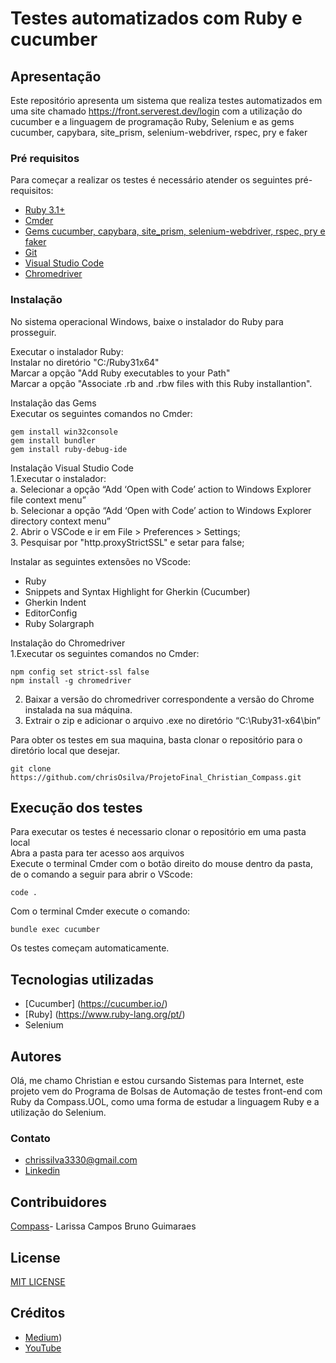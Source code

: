 # Testes automatizados com Ruby e cucumber

## Apresentação

Este repositório apresenta um sistema que realiza testes automatizados em uma site chamado https://front.serverest.dev/login com a utilização do cucumber e a linguagem de programação Ruby, Selenium e as gems cucumber, capybara, site_prism, selenium-webdriver, rspec, pry e faker 

### Pré requisitos

Para começar a realizar os testes é necessário atender os seguintes pré-requisitos:

* [Ruby 3.1+](http://rubyinstaller.org/downloads/)
* [Cmder](https://github.com/cmderdev/cmder)
* [Gems cucumber, capybara, site_prism, selenium-webdriver, rspec, pry e faker](Gemfile)
* [Git](https://git-scm.com/)
* [Visual Studio Code](https://code.visualstudio.com/)
* [Chromedriver](http://chromedriver.chromium.org/downloads)

### Instalação

No sistema operacional Windows, baixe o instalador do Ruby para prosseguir.

Executar o instalador Ruby:<br/>
Instalar no diretório "C:/Ruby31x64"<br/>
Marcar a opção "Add Ruby executables to your Path"<br/>
Marcar a opção "Associate .rb and .rbw files with this Ruby installantion".

Instalação das Gems<br/>
Executar os seguintes comandos no Cmder:
```
gem install win32console
gem install bundler
gem install ruby-debug-ide
```
Instalação Visual Studio Code<br/>
1.Executar o instalador:<br/>
a. Selecionar a opção “Add ‘Open with Code’ action to Windows Explorer file context menu”<br/>
b. Selecionar a opção “Add ‘Open with Code’ action to Windows Explorer directory context menu”<br/>
2. Abrir o VSCode e ir em File > Preferences > Settings;<br/>
3. Pesquisar por "http.proxyStrictSSL" e setar para false;

Instalar as seguintes extensões no VScode:
* Ruby
* Snippets and Syntax Highlight for Gherkin (Cucumber)
* Gherkin Indent
* EditorConfig
* Ruby Solargraph

Instalação do Chromedriver<br/>
1.Executar os seguintes comandos no Cmder:
```
npm config set strict-ssl false
npm install -g chromedriver
```
2. Baixar a versão do chromedriver correspondente a versão do Chrome instalada na sua máquina.
3. Extrair o zip e adicionar o arquivo .exe no diretório “C:\Ruby31-x64\bin”

Para obter os testes em sua maquina, basta clonar o repositório para o diretório local que desejar.
```
git clone https://github.com/chrisOsilva/ProjetoFinal_Christian_Compass.git
```

## Execução dos testes

Para executar os testes é necessario clonar o repositório em uma pasta local<br/>
Abra a pasta para ter acesso aos arquivos<br/>
Execute o terminal Cmder com o botão direito do mouse dentro da pasta, de o comando a seguir para abrir o VScode:
```
code .
```
Com o terminal Cmder execute o comando:
```
bundle exec cucumber
```
Os testes começam automaticamente.

## Tecnologias utilizadas
* [Cucumber] (https://cucumber.io/)
* [Ruby] (https://www.ruby-lang.org/pt/)
* Selenium

## Autores

Olá, me chamo Christian e estou cursando Sistemas para Internet, este projeto vem do Programa de Bolsas de Automação de testes front-end com Ruby da Compass.UOL, como uma forma de estudar a linguagem Ruby e a utilização do Selenium.

### Contato
* [chrissilva3330@gmail.com](chrissilva3330@gmail.com)
* [Linkedin](https://www.linkedin.com/in/christian-oliveira-da-silva/)

## Contribuidores
[Compass](https://compass.uol)- Larissa Campos
Bruno Guimaraes

## License

[MIT LICENSE](https://github.com/chrisOsilva/ProjetoFinal_Christian_Compass/blob/main/LICENSE)

## Créditos
* [Medium](https://medium.com/cwi-software/automatizando-testes-de-aplica%C3%A7%C3%B5es-web-com-capybara-e-selenium-webdriver-8e630c7f6f03))
* [YouTube](https://www.youtube.com/watch?v=nh-tU29Tm8s&t=7791s)
